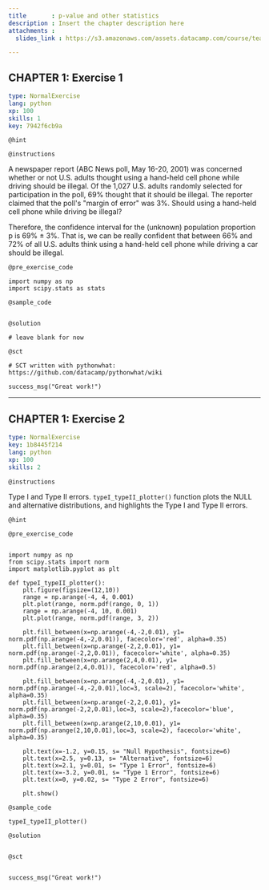 ```yaml
---
title       : p-value and other statistics
description : Insert the chapter description here
attachments :
  slides_link : https://s3.amazonaws.com/assets.datacamp.com/course/teach/slides_example.pdf

---
```

## CHAPTER 1: Exercise 1 


```yaml
type: NormalExercise
lang: python
xp: 100
skills: 1
key: 7942f6cb9a
```

`@hint`

`@instructions`

A newspaper report (ABC News poll, May 16-20, 2001) was concerned whether or not U.S. adults thought using a hand-held cell phone while driving should be illegal. Of the 1,027 U.S. adults randomly selected for participation in the poll, 69% thought that it should be illegal. The reporter claimed that the poll's "margin of error" was 3%. Should using a hand-held cell phone while driving be illegal?

Therefore, the confidence interval for the (unknown) population proportion p is 69% ± 3%. That is, we can be really confident that between 66% and 72% of all U.S. adults think using a hand-held cell phone while driving a car should be illegal.


`@pre_exercise_code`
```{python}
import numpy as np
import scipy.stats as stats
```

`@sample_code`
```{python}

```

`@solution`
```{python}
# leave blank for now
```

`@sct`
```{python}
# SCT written with pythonwhat: https://github.com/datacamp/pythonwhat/wiki

success_msg("Great work!")
```


---
## CHAPTER 1: Exercise 2

```yaml
type: NormalExercise
key: 1b8445f214
lang: python
xp: 100
skills: 2
```


`@instructions`

Type I and Type II errors. `typeI_typeII_plotter()` function plots the NULL and alternative distributions, and highlights the Type I and Type II errors.

`@hint`

`@pre_exercise_code`
```{python}

import numpy as np
from scipy.stats import norm
import matplotlib.pyplot as plt

def typeI_typeII_plotter():
    plt.figure(figsize=(12,10))
    range = np.arange(-4, 4, 0.001)
    plt.plot(range, norm.pdf(range, 0, 1))
    range = np.arange(-4, 10, 0.001)
    plt.plot(range, norm.pdf(range, 3, 2))

    plt.fill_between(x=np.arange(-4,-2,0.01), y1= norm.pdf(np.arange(-4,-2,0.01)), facecolor='red', alpha=0.35)
    plt.fill_between(x=np.arange(-2,2,0.01), y1= norm.pdf(np.arange(-2,2,0.01)), facecolor='white', alpha=0.35)
    plt.fill_between(x=np.arange(2,4,0.01), y1= norm.pdf(np.arange(2,4,0.01)), facecolor='red', alpha=0.5)

    plt.fill_between(x=np.arange(-4,-2,0.01), y1= norm.pdf(np.arange(-4,-2,0.01),loc=3, scale=2), facecolor='white', alpha=0.35)
    plt.fill_between(x=np.arange(-2,2,0.01), y1= norm.pdf(np.arange(-2,2,0.01),loc=3, scale=2),facecolor='blue', alpha=0.35)
    plt.fill_between(x=np.arange(2,10,0.01), y1= norm.pdf(np.arange(2,10,0.01),loc=3, scale=2), facecolor='white', alpha=0.35)

    plt.text(x=-1.2, y=0.15, s= "Null Hypothesis", fontsize=6)
    plt.text(x=2.5, y=0.13, s= "Alternative", fontsize=6)
    plt.text(x=2.1, y=0.01, s= "Type 1 Error", fontsize=6)
    plt.text(x=-3.2, y=0.01, s= "Type 1 Error", fontsize=6)
    plt.text(x=0, y=0.02, s= "Type 2 Error", fontsize=6)
    
    plt.show()
```

`@sample_code`
```{python}
typeI_typeII_plotter()
```

`@solution`
```{python}

```

`@sct`
```{python}

success_msg("Great work!")
```
